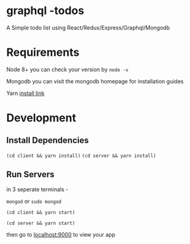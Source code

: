 # graphql -todos

A Simple todo list using React/Redux/Express/Graphql/Mongodb


# Requirements
Node 8+ 
you can check your version by `node -v`


Mongodb 
you can visit the mongodb homepage for installation guides

Yarn
[install link](https://yarnpkg.com/lang/en/docs/install/)



# Development


## Install Dependencies
`(cd client && yarn install)`
`(cd server && yarn install)`

## Run Servers 

in 3 seperate terminals -

`mongod` or `sudo mongod`


`(cd client && yarn start)`


`(cd server && yarn start)`

then go to [localhost:9000](http://localhost:9000) to view your app
